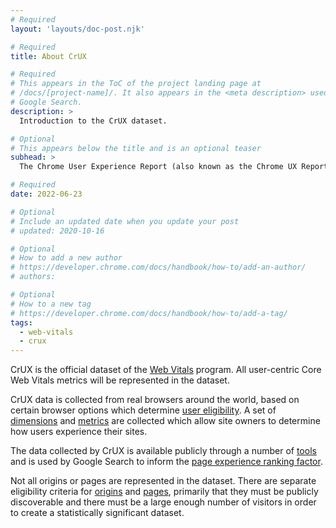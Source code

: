 ```yaml
---
# Required
layout: 'layouts/doc-post.njk'

# Required
title: About CrUX

# Required
# This appears in the ToC of the project landing page at
# /docs/[project-name]/. It also appears in the <meta description> used in
# Google Search.
description: >
  Introduction to the CrUX dataset.

# Optional
# This appears below the title and is an optional teaser
subhead: >
  The Chrome User Experience Report (also known as the Chrome UX Report, or CrUX for short) is a dataset that reflects how real-world Chrome users experience popular destinations on the web.

# Required
date: 2022-06-23

# Optional
# Include an updated date when you update your post
# updated: 2020-10-16

# Optional
# How to add a new author
# https://developer.chrome.com/docs/handbook/how-to/add-an-author/
# authors:

# Optional
# How to a new tag
# https://developer.chrome.com/docs/handbook/how-to/add-a-tag/
tags:
  - web-vitals
  - crux
---
```


CrUX is the official dataset of the [Web Vitals](https://web.dev/articles/vitals) program. All user-centric Core Web Vitals metrics will be represented in the dataset.

CrUX data is collected from real browsers around the world, based on certain browser options which determine [user eligibility](/docs/crux/methodology/#user-eligibility). A set of [dimensions](/docs/crux/methodology/#dimensions) and [metrics](/docs/crux/methodology/#metrics) are collected which allow site owners to determine how users experience their sites.

The data collected by CrUX is available publicly through a number of [tools](/docs/crux/methodology/#tools) and is used by Google Search to inform the [page experience ranking factor](https://developers.google.com/search/docs/advanced/experience/page-experience).

Not all origins or pages are represented in the dataset. There are separate eligibility criteria for [origins](/docs/crux/methodology/#origin-eligibility) and [pages](/docs/crux/methodology/#page-eligibility), primarily that they must be publicly discoverable and there must be a large enough number of visitors in order to create a statistically significant dataset.
